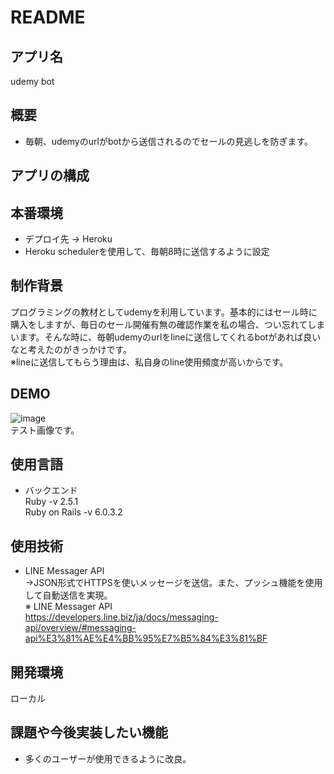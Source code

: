 # README 

## アプリ名   
  
udemy bot  
  
  
## 概要    
  
- 毎朝、udemyのurlがbotから送信されるのでセールの見逃しを防ぎます。  
  
  
## アプリの構成    
    
  
  
  
## 本番環境  
  
- デプロイ先 → Heroku  
- Heroku schedulerを使用して、毎朝8時に送信するように設定 
  
  
## 制作背景

プログラミングの教材としてudemyを利用しています。基本的にはセール時に購入をしますが、毎日のセール開催有無の確認作業を私の場合、つい忘れてしまいます。そんな時に、毎朝udemyのurlをlineに送信してくれるbotがあれば良いなと考えたのがきっかけです。  
※lineに送信してもらう理由は、私自身のline使用頻度が高いからです。  


## DEMO
  
![image](https://gyazo.com/c7cabf697cdcb87b88aa88122f942384)  
テスト画像です。
  
  
## 使用言語
  
- バックエンド  
Ruby -v 2.5.1  
Ruby on Rails -v 6.0.3.2  


## 使用技術  
  
- LINE Messager API  
→JSON形式でHTTPSを使いメッセージを送信。また、プッシュ機能を使用して自動送信を実現。  
※ LINE Messager API  
https://developers.line.biz/ja/docs/messaging-api/overview/#messaging-api%E3%81%AE%E4%BB%95%E7%B5%84%E3%81%BF  

## 開発環境  
  
ローカル  


## 課題や今後実装したい機能  
  
- 多くのユーザーが使用できるように改良。  
